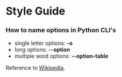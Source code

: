 # Style Guide

### How to name options in Python CLI's

* single letter options: **-o**
* long options: **--option**
* multiple word options: **--option-table**

Reference to [Wikipedia][wikipedia].

[wikipedia]: https://en.wikipedia.org/wiki/Command-line_interface#Option_conventions_in_Unix-like_systems 

